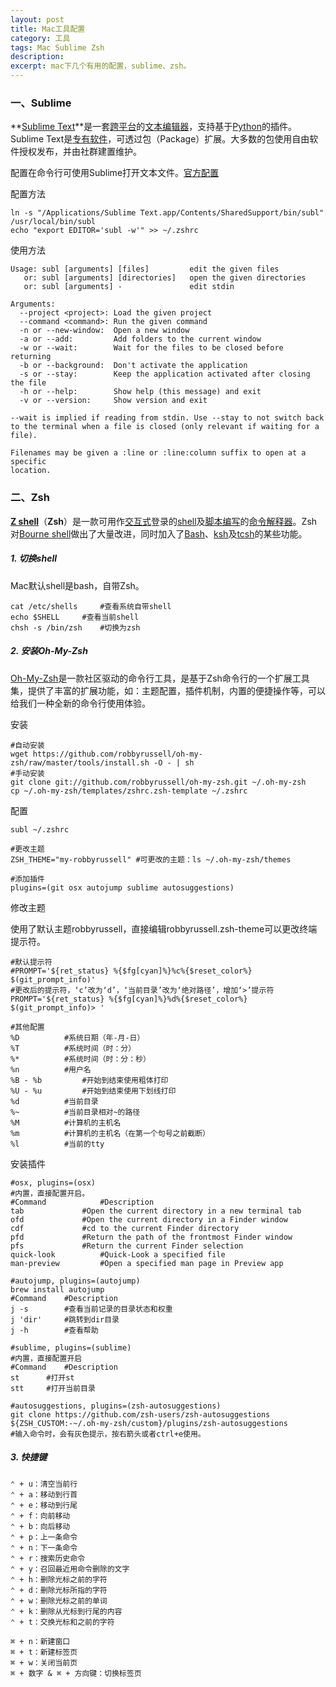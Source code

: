 ```yaml
---
layout: post
title: Mac工具配置
category: 工具
tags: Mac Sublime Zsh
description:
excerpt: mac下几个有用的配置，sublime、zsh。
---
```


### 一、Sublime

**[Sublime Text](https://zh.wikipedia.org/wiki/Sublime_Text)**是一套[跨平台](https://zh.wikipedia.org/wiki/%E8%B7%A8%E5%B9%B3%E5%8F%B0)的[文本编辑器](https://zh.wikipedia.org/wiki/%E6%96%87%E5%AD%97%E7%B7%A8%E8%BC%AF%E5%99%A8)，支持基于[Python](https://zh.wikipedia.org/wiki/Python)的插件。Sublime Text是[专有软件](https://zh.wikipedia.org/wiki/%E4%B8%93%E6%9C%89%E8%BD%AF%E4%BB%B6)，可透过包（Package）扩展。大多数的包使用自由软件授权发布，并由社群建置维护。

配置在命令行可使用Sublime打开文本文件。[官方配置](https://www.sublimetext.com/docs/3/osx_command_line.html)

配置方法

```shell
ln -s "/Applications/Sublime Text.app/Contents/SharedSupport/bin/subl" /usr/local/bin/subl
echo "export EDITOR='subl -w'" >> ~/.zshrc
```

使用方法

```shell
Usage: subl [arguments] [files]         edit the given files
   or: subl [arguments] [directories]   open the given directories
   or: subl [arguments] -               edit stdin

Arguments:
  --project <project>: Load the given project
  --command <command>: Run the given command
  -n or --new-window:  Open a new window
  -a or --add:         Add folders to the current window
  -w or --wait:        Wait for the files to be closed before returning
  -b or --background:  Don't activate the application
  -s or --stay:        Keep the application activated after closing the file
  -h or --help:        Show help (this message) and exit
  -v or --version:     Show version and exit

--wait is implied if reading from stdin. Use --stay to not switch back
to the terminal when a file is closed (only relevant if waiting for a file).

Filenames may be given a :line or :line:column suffix to open at a specific
location.
```

### 二、Zsh

**[Z shell](https://zh.wikipedia.org/wiki/Z_shell)**（**Zsh**）是一款可用作[交互式](https://zh.wikipedia.org/w/index.php?title=%E4%BA%A4%E4%BA%92%E5%BC%8F&action=edit&redlink=1)登录的[shell](https://zh.wikipedia.org/wiki/%E6%AE%BC%E5%B1%A4)及[脚本编写](https://zh.wikipedia.org/wiki/Shell%E8%84%9A%E6%9C%AC)的[命令解释器](https://zh.wikipedia.org/wiki/%E5%91%BD%E4%BB%A4%E8%A1%8C%E7%95%8C%E9%9D%A2)。Zsh对[Bourne shell](https://zh.wikipedia.org/wiki/Bourne_shell)做出了大量改进，同时加入了[Bash](https://zh.wikipedia.org/wiki/Bash)、[ksh](https://zh.wikipedia.org/wiki/Korn_shell)及[tcsh](https://zh.wikipedia.org/wiki/Tcsh)的某些功能。

##### 1. 切换shell

Mac默认shell是bash，自带Zsh。

```shell
cat /etc/shells 	#查看系统自带shell
echo $SHELL		#查看当前shell
chsh -s /bin/zsh	#切换为zsh
```

##### 2. 安装Oh-My-Zsh

[Oh-My-Zsh](https://ohmyz.sh/)是一款社区驱动的命令行工具，是基于Zsh命令行的一个扩展工具集，提供了丰富的扩展功能，如：主题配置，插件机制，内置的便捷操作等，可以给我们一种全新的命令行使用体验。

安装

```shell
#自动安装
wget https://github.com/robbyrussell/oh-my-zsh/raw/master/tools/install.sh -O - | sh
#手动安装
git clone git://github.com/robbyrussell/oh-my-zsh.git ~/.oh-my-zsh
cp ~/.oh-my-zsh/templates/zshrc.zsh-template ~/.zshrc
```

配置

```shell
subl ~/.zshrc

#更改主题
ZSH_THEME="my-robbyrussell" #可更改的主题：ls ~/.oh-my-zsh/themes 

#添加插件
plugins=(git osx autojump sublime autosuggestions)
```

修改主题

使用了默认主题robbyrussell，直接编辑robbyrussell.zsh-theme可以更改终端提示符。

```shell
#默认提示符
#PROMPT='${ret_status} %{$fg[cyan]%}%c%{$reset_color%} $(git_prompt_info)'
#更改后的提示符，‘c’改为‘d’，‘当前目录’改为‘绝对路径’，增加‘>’提示符
PROMPT='${ret_status} %{$fg[cyan]%}%d%{$reset_color%} $(git_prompt_info)> '
```

```shell
#其他配置
%D			#系统日期（年-月-日）
%T			#系统时间（时：分）
%*			#系统时间（时：分：秒）
%n			#用户名
%B - %b			#开始到结束使用粗体打印
%U - %u			#开始到结束使用下划线打印
%d			#当前目录
%~			#当前目录相对~的路径
%M			#计算机的主机名
%m			#计算机的主机名（在第一个句号之前截断）
%l			#当前的tty
```

安装插件

```shell
#osx, plugins=(osx)
#内置，直接配置开启。
#Command			#Description
tab				#Open the current directory in a new terminal tab
ofd				#Open the current directory in a Finder window
cdf				#cd to the current Finder directory
pfd				#Return the path of the frontmost Finder window
pfs				#Return the current Finder selection
quick-look			#Quick-Look a specified file
man-preview			#Open a specified man page in Preview app
```

```shell
#autojump, plugins=(autojump)
brew install autojump
#Command	#Description
j -s		#查看当前记录的目录状态和权重
j 'dir'		#跳转到dir目录
j -h		#查看帮助
```

```shell
#sublime, plugins=(sublime)
#内置，直接配置开启
#Command	#Description
st		#打开st
stt		#打开当前目录
```

```shell
#autosuggestions, plugins=(zsh-autosuggestions)
git clone https://github.com/zsh-users/zsh-autosuggestions ${ZSH_CUSTOM:-~/.oh-my-zsh/custom}/plugins/zsh-autosuggestions
#输入命令时，会有灰色提示，按右箭头或者ctrl+e使用。
```

##### 3. 快捷键

```shell
⌃ + u：清空当前行
⌃ + a：移动到行首
⌃ + e：移动到行尾
⌃ + f：向前移动
⌃ + b：向后移动
⌃ + p：上一条命令
⌃ + n：下一条命令
⌃ + r：搜索历史命令
⌃ + y：召回最近用命令删除的文字
⌃ + h：删除光标之前的字符
⌃ + d：删除光标所指的字符
⌃ + w：删除光标之前的单词
⌃ + k：删除从光标到行尾的内容
⌃ + t：交换光标和之前的字符

⌘ + n：新建窗口
⌘ + t：新建标签页
⌘ + w：关闭当前页
⌘ + 数字 & ⌘ + 方向键：切换标签页
```




